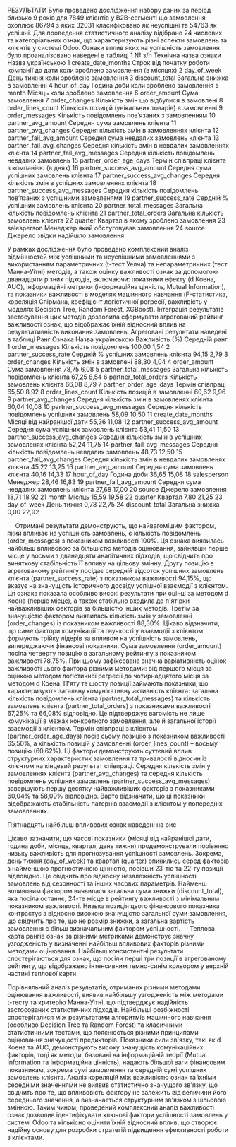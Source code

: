 
РЕЗУЛЬТАТИ
Було проведено дослідження набору даних за період близько 9 років для 7849 клієнтів у B2B-сегменті що замовлення охоплює 86794 з яких 32031 класифіковано як неуспішні та 54763 як успішні. Для проведення статистичного аналізу відібрано 24 числових та категоріальних ознак, що характеризують різні аспекти замовлень та клієнтів у системі Odoo. Ознаки вплив яких на успішність замовлення було проаналізовано наведені в таблиці 1
№ з/п	Технічна назва ознаки	Назва українською
1	create_date_months	Строк від початку роботи компанії до дати коли зроблено замовлення (в місяцях)
2	day_of_week	День тижня коли зроблено замовлення
3	discount_total	Загальна знижка в замовленні
4	hour_of_day	Година доби коли зроблено замовлення
5	month	Місяць коли зроблено замовлення
6	order_amount	Сума замовлення
7	order_changes	Кількість змін що відбулися в замовлені
8	order_lines_count	Кількість позицій (унікальних товарів) в замовленні
9	order_messages	Кількість повідомлень пов’язаних з замовленням
10	partner_avg_amount	Середня сума замовлень клієнта
11	partner_avg_changes	Середня кількість змін в замовленнях клієнта
12	partner_fail_avg_amount	Середня сума невдалих замовлень клієнта
13	partner_fail_avg_changes	Середня кількість змін в невдалих замовленнях клієнта
14	partner_fail_avg_messages	Середня кількість повідомлень невдалих замовлень
15	partner_order_age_days	Термін співпраці клієнта з компанією (в днях)
16	partner_success_avg_amount	Середня сума успішних замовлень клієнта
17	partner_success_avg_changes	Середня кількість змін в успішних замовленнях клієнта
18	partner_success_avg_messages	Середня кількість повідомлень пов’язаних з успішними замовленями
19	partner_success_rate	Сердній % успішних замовлень клієнта
20	partner_total_messages	Загальна кількість повідомлень клієнта
21	partner_total_orders	Загальна кількість замовлень клієнта
22	quarter	Квартал в якому зроблено замовлення
23	salesperson	Менеджер який обслуговував замовлення
24	source	Джерело звідки надійшло замовлення

У рамках дослідження було проведено комплексний аналіз відмінностей між успішними та неуспішними замовленнями з використанням параметричних (t-тест Уелча) та непараметричних (тест Манна-Уітні) методів, а також оцінку важливості ознак за допомогою дванадцяти різних підходів, включаючи: показники ефекту (d Коена, AUC), інформаційні метрики (інформаційна цінність, Mutual Information), та показники важливості в моделях машинного навчання (F-статистика, кореляція Спірмана, коефіцієнт логістичної регресії, важливість у моделях Decision Tree, Random Forest, XGBoost).
Інтеграція результатів застосування цих методів дозволила сформувати агрегований рейтинг важливості ознак, що відображає їхній відносний вплив на результативність виконання замовлень. Агреговані результати наведені в таблиці
Ранг	Ознака	Назва українською	Важливість (%)	Середній ранг
1	order_messages	Кількість повідомлень	100,00	1,54
2	partner_success_rate	Сердній % успішних замовлень клієнта	94,15	2,79
3	order_changes	Кількість змін в замовлені	88,30	4,04
4	order_amount	Сума замовлення	78,75	6,08
5	partner_total_messages	Загальна кількість повідомлень клієнта	67,25	8,54
6	partner_total_orders	Кількість замовлень клієнта	66,08	8,79
7	partner_order_age_days	Термін співпраці	65,50	8,92
8	order_lines_count	Кількість позицій в замовленні	60,62	9,96
9	partner_avg_changes	Середня кількість змін в замовленях клієнта	60,04	10,08
10	partner_success_avg_messages	Середня кількість повідомлень успішних замовлень	58,09	10,50
11	create_date_months	Місяці від найранішої дати	55,36	11,08
12	partner_success_avg_amount	Середня сума успішних замовлень клієнта	53,41	11,50
13	partner_success_avg_changes	Середня кількість змін в успішних замовленях клієнта	52,24	11,75
14	partner_fail_avg_messages	Середня кількість повідомлень невдалих замовлень	48,73	12,50
15	partner_fail_avg_changes	Середня кількість змін в невдалих замовленях клієнта	45,22	13,25
16	partner_avg_amount	Середня сума замовлень клієнта	40,16	14,33
17	hour_of_day	Година доби	36,65	15,08
18	salesperson	Менеджер	28,46	16,83
19	partner_fail_avg_amount	Середня сума невдалих замовлень клієнта	27,68	17,00
20	source	Джерело замовлення	18,71	18,92
21	month	Місяць	15,59	19,58
22	quarter	Квартал	7,80	21,25
23	day_of_week	День тижня	0,78	22,75
24	discount_total	Загальна знижка	0,00	22,92

 
Отримані результати демонструють, що найвагомішим фактором, який впливає на успішність замовлень, є кількість повідомлень (order_messages) з показником важливості 100%. Ця ознака виявилась найбільш впливовою за більшістю методів оцінювання, зайнявши перше місце у восьми з дванадцяти аналітичних підходів, що свідчить про виняткову стабільність її впливу на цільову змінну.
Другу позицію в агрегованому рейтингу посідає середній відсоток успішних замовлень клієнта (partner_success_rate) з показником важливості 94,15%, що вказує на значущість історичного досвіду успішної взаємодії з клієнтом. Ця ознака показала особливо високі результати при оцінці за методом d Коена (перше місце), а також стабільно входила до п'ятірки найважливіших факторів за більшістю інших методів.
Третім за значущістю фактором виявилась кількість змін у замовленні (order_changes) із показником важливості 88,30%. Цікаво відзначити, що саме фактори комунікації та гнучкості у взаємодії з клієнтом формують трійку лідерів за впливом на успішність замовлень, випереджаючи фінансові показники.
Сума замовлення (order_amount) посіла четверту позицію в загальному рейтингу з показником важливості 78,75%. При цьому зафіксована значна варіативність оцінок важливості цього фактора різними методами: від першого місця за оцінкою методом логістичної регресії до чотирнадцятого місця за методом d Коена.
П'яту та шосту позиції займають показники, що характеризують загальну комунікативну активність клієнта: загальна кількість повідомлень клієнта (partner_total_messages) та кількість замовлень клієнта (partner_total_orders) з показниками важливості 67,25% та 66,08% відповідно. Це підтверджує вагомість не лише комунікації в межах конкретного замовлення, але й загальної історії взаємодії з клієнтом.
Термін співпраці з клієнтом (partner_order_age_days) посів сьому позицію з показником важливості 65,50%, а кількість позицій у замовленні (order_lines_count) – восьму позицію (60,62%). Ці фактори демонструють суттєвий вплив структурних характеристик замовлення та тривалості відносин із клієнтом на кінцевий результат співпраці.
Середня кількість змін у замовленнях клієнта (partner_avg_changes) та середня кількість повідомлень успішних замовлень (partner_success_avg_messages) завершують першу десятку найважливіших факторів з показниками 60,04% та 58,09% відповідно. Варто відзначити, що ці показники відображають стабільність патернів взаємодії з клієнтом у попередніх замовленнях.
 
П’ятнадцять найбільш впливових ознак наведені на рис
 
Цікаво зазначити, що часові показники (місяці від найранішої дати, година доби, місяць, квартал, день тижня) продемонстрували порівняно низьку важливість для прогнозування успішності замовлень. Зокрема, день тижня (day_of_week) та квартал (quarter) опинились серед факторів з найменшою прогностичною цінністю, посівши 23-тю та 22-гу позиції відповідно. Це свідчить про відносну незалежність успішності замовлень від сезонності та інших часових параметрів.
Найменш впливовим фактором виявилася загальна сума знижки (discount_total), яка посіла останнє, 24-те місце в рейтингу важливості з мінімальним показником важливості. Низька позиція цього фінансового показника контрастує з відносно високою значущістю загальної суми замовлення, що свідчить про те, що не розмір знижки, а загальна вартість замовлення є більш визначальним фактором успішності.
 
Теплова карта рангів ознак за різними метриками демонструє значну узгодженість у визначенні найбільш впливових факторів різними методами оцінювання. Найбільш консистентні результати спостерігаються для ознак, що посіли перші три позиції в агрегованому рейтингу, що відображено інтенсивним темно-синім кольором у верхній частині теплової карти.
 
Порівняльний аналіз результатів, отриманих різними методами оцінювання важливості, виявив найбільшу узгодженість між методами t-тесту та критерію Манна-Уітні, що підтверджує надійність застосованих статистичних підходів. Найбільші розбіжності спостерігалися між результатами алгоритмів машинного навчання (особливо Decision Tree та Random Forest) та класичними статистичними тестами, що пояснюється різними принципами оцінювання значущості предикторів.
Показники сили зв'язку, такі як d Коена та AUC, демонструють високу значущість комунікаційних факторів, тоді як методи, базовані на інформаційній теорії (Mutual Information та Інформаційна цінність), надають більшої ваги фінансовим показникам, зокрема сумі замовлення та середній сумі успішних замовлень клієнта.
Аналіз кореляцій між важливістю ознак та їхніми середніми значеннями не виявив статистично значущого зв'язку, що свідчить про те, що впливовість фактору не залежить від величини його середнього значення, а визначається структурним зв'язком з цільовою змінною.
Таким чином, проведений комплексний аналіз важливості ознак дозволив ідентифікувати ключові фактори успішності замовлень у системі Odoo та кількісно оцінити їхній відносний вплив, що створює надійну основу для розробки стратегій підвищення ефективності роботи з клієнтами.
